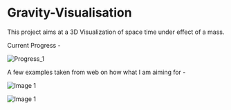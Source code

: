 # Gravity-Visualisation

This project aims at a 3D Visualization of space time under effect of a mass.

Current Progress - 

![Progress_1](https://i.imgur.com/7eo0uTH.png)


A few examples taken from web on how what I am aiming for -

 ![Image 1](https://i.stack.imgur.com/PFbZZ.jpg)


 ![Image 1](https://i0.wp.com/www.thephysicsmill.com/blog/wp-content/uploads/fig1b.png)
